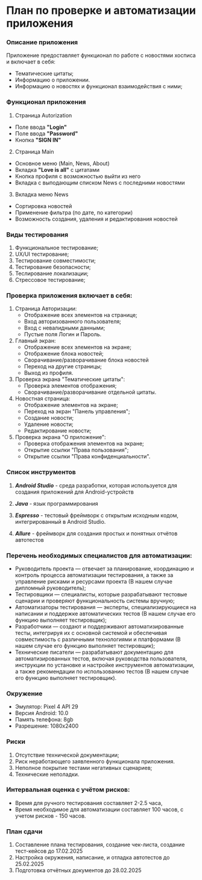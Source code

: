# План по проверке и автоматизации приложения

### Описание приложения

Приложение предоставляет функционал по работе с новостями хосписа и включает в себя:
- Тематические цитаты;
- Информацию о приложении.
- Информацию о новостях и функционал взаимодействия с ними;

### Функционал приложения

1. Страница Autorization
- Поле ввода **"Login"**
- Поле ввода **"Password"**
- Кнопка **"SIGN IN"**

2. Страница Main
- Основное меню (Main, News, About)
- Вкладка **"Love is all"** с цитатами
- Кнопка профиля с возможностью выйти из него
- Вкладка с выподающим списком News с последними новостями

3. Вкладка меню News
- Сортировка новостей
- Применение фильтра (по дате, по категории)
- Возможность создания, удаления и редактирования новостей

### Виды тестирования
1. Функциональное тестирование;
2. UX/UI тестирование;
3. Тестирование совместимости;
4. Тестирование безопасности;
5. Теслирование локализации;
6. Стрессовое тестирование;
### Проверка приложения включает в себя:
1. Страница Авторизации:
    - Отображение всех элементов на странице;
    - Вход авторизованного пользователя;
    - Вход с невалидными данными;
    - Пустые поля Логин и Пароль.
2. Главный экран:
   - Отображение всех элементов на экране;
   - Отображение блока новостей;
   - Сворачивание/разворачивание блока новостей
   - Переход на другие страницы;
   - Выход из профиля.
3. Проверка экрана "Тематические цитаты":
   - Проверка элементов отображения;
   - Сворачивание/разворачивание отдельной цитаты.
4. Новостная страница:
    - Отображение элементов на экране;
    - Переход на экран "Панель управления";
    - Создание новости;
    - Удаление новости;
    - Редактирование новости;
5. Проверка экрана "О приложение":
   - Проверка отображения элементов на экране;
   - Открытие ссылки "Права пользования";
   - Открытие ссылки "Права конфиденциальности".

### Список инструментов

1. **_Android Studio_** -  среда разработки, которая используется для создания приложений для Android-устройств

2. **_Java_** - язык программирования

3. **_Espresso_** - тестовый фреймворк с открытым исходным кодом, интегрированный в Android Studio.

4.  **_Allure_** - фреймворк для создания простых и понятных отчётов автотестов

### Перечень необходимых специалистов для автоматизации:
- Руководитель проекта — отвечает за планирование, координацию и контроль процесса автоматизации тестирования, а также за управление рисками и ресурсами проекта (В нашем случае дипломный руководитель);
- Тестировщики — специалисты, которые разрабатывают тестовые сценарии и проверяют функциональность системы вручную;
- Автоматизаторы тестирования — эксперты, специализирующиеся на написании и поддержке автоматических тестов (В нашем случае его функцию выполняет тестировщик);
- Разработчики — создают и поддерживают автоматизированные тесты, интегрируя их с основной системой и обеспечивая совместимость с различными технологиями и платформами (В нашем случае его функцию выполняет тестировщик);
- Технические писатели — разрабатывают документацию для автоматизированных тестов, включая руководства пользователя, инструкции по установке и настройке инструментов автоматизации, а также рекомендации по использованию тестов (В нашем случае его функцию выполняет тестировщик).

### Окружение
- Эмулятор: Pixel 4 API 29
- Версия Android: 10.0
- Память телефона: 8gb
- Разрешение: 1080x2400
### Риски
1. Отсутствие технической документации;
2. Риск неработающего заявленного функционала приложения.
3. Неполное покрытие тестами негативных сценариев;
4. Технические неполадки.

### Интервальная оценка с учётом рисков:
- Время для ручного тестирования составляет 2-2.5 часа, 
- Время необходимое для автоматизации составляет 100 часов, с учетом рисков - 150 часов.

### План сдачи

1. Составление плана тестирования, создание чек-листа, создание тест-кейсов до 17.02.2025
2. Настройка окружения, написание, и отладка автотестов до 25.02.2025
3. Подготовка отчётных документов  до 28.02.2025